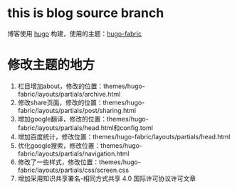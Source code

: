 # this is blog source branch

博客使用 [hugo](https://github.com/gohugoio/hugo) 构建，使用的主题：[hugo-fabric](https://github.com/wd/hexo-fabric)

# 修改主题的地方

1. 栏目增加about，修改的位置：themes/hugo-fabric/layouts/partials/archive.html
2. 修改share页面，修改的位置：themes/hugo-fabric/layouts/partials/post/sharing.html
3. 增加google翻译，修改的位置：themes/hugo-fabric/layouts/partials/head.html和config.toml
4. 增加百度统计，修改位置：themes/hugo-fabric/layouts/partials/head.html
5. 优化google搜索，修改位置：themes/hugo-fabric/layouts/partials/navigation.html
6. 修改了一些样式，修改位置：themes/hugo-fabric/layouts/partials/css/screen.css
7. 增加采用知识共享署名-相同方式共享 4.0 国际许可协议许可文章


